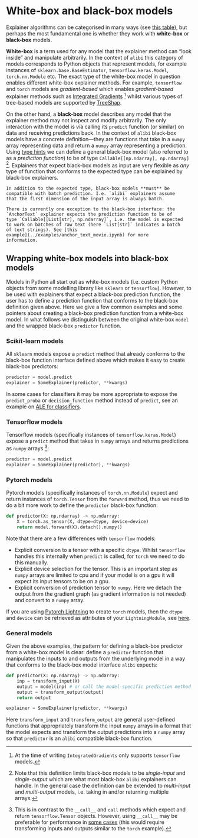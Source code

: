# White-box and black-box models

Explainer algorithms can be categorised in many ways (see [this
table](algorithms.md#model-explanations)), but perhaps the most
fundamental one is whether they work with **white-box** or **black-box**
models.

**White-box** is a term used for any model that the explainer method can
“look inside” and manipulate arbitrarily. In the context of `alibi`
this category of models corresponds to Python objects that represent
models, for example instances of `sklearn.base.BaseEstimator`,
`tensorflow.keras.Model`, `torch.nn.Module` etc. The exact type of
the white-box model in question enables different white-box explainer
methods. For example, `tensorflow` and `torch` models are
*gradient-based* which enables *gradient-based* explainer methods such
as [Integrated Gradients](../methods/IntegratedGradients.ipynb)  [^id4]
whilst various types of tree-based models are supported by
[TreeShap](../methods/TreeSHAP.ipynb).

On the other hand, a **black-box** model describes any model that the
explainer method may not inspect and modify arbitrarily. The only
interaction with the model is via calling its `predict` function (or
similar) on data and receiving predictions back. In the context of
`alibi` black-box models have a concrete definition—they are functions
that take in a `numpy` array representing data and return a `numpy`
array representing a prediction. Using [type
hints](https://docs.python.org/3/library/typing.html) we can define a
general black-box model (also referred to as a *prediction function*) to
be of type `Callable[[np.ndarray], np.ndarray]` [^id5]. Explainers
that expect black-box models as input are very flexible as *any* type of
function that conforms to the expected type can be explained by
black-box explainers.

```{note}
In addition to the expected type, black-box models **must** be
compatible with batch prediction. I.e. `alibi` explainers assume
that the first dimension of the input array is always batch.
```

```{warning}
There is currently one exception to the black-box interface: the
`AnchorText` explainer expects the prediction function to be of
type `Callable[[List[str], np.ndarray]`, i.e. the model is expected
to work on batches of raw text (here `List[str]` indicates a batch
of text strings). See [this
example](../examples/anchor_text_movie.ipynb) for more
information.
```

## Wrapping white-box models into black-box models

Models in Python all start out as white-box models (i.e. custom Python
objects from some modelling library like `sklearn` or `tensorflow`).
However, to be used with explainers that expect a black-box prediction
function, the user has to define a prediction function that conforms to
the black-box definition given above. Here we give a few common examples
and some pointers about creating a black-box prediction function from a
white-box model. In what follows we distinguish between the original
white-box `model` and the wrapped black-box `predictor` function.

### Scikit-learn models

All `sklearn` models expose a `predict` method that already conforms
to the black-box function interface defined above which makes it easy to
create black-box predictors:

```python
predictor = model.predict
explainer = SomeExplainer(predictor, **kwargs)
```

In some cases for classifiers it may be more appropriate to expose the
`predict_proba` or `decision_function` method instead of
`predict`, see an example on [ALE for
classifiers](../examples/ale_classification.ipynb).

### Tensorflow models

Tensorflow models (specifically instances of `tensorflow.keras.Model`)
expose a `predict` method that takes in `numpy` arrays and returns
predictions as `numpy` arrays [^id6]:

```python
predictor = model.predict
explainer = SomeExplainer(predictor), **kwargs)
```

### Pytorch models

Pytorch models (specifically instances of `torch.nn.Module`) expect
and return instances of `torch.Tensor` from the `forward` method,
thus we need to do a bit more work to define the `predictor` black-box
function:

```python
def predictor(X: np.ndarray) -> np.ndarray:
    X = torch.as_tensor(X, dtype=dtype, device=device)
    return model.forward(X).detach().numpy()
```

Note that there are a few differences with `tensorflow` models: 

- Explicit conversion to a tensor with a specific `dtype`. Whilst
`tensorflow` handles this internally when `predict` is called, for
`torch` we need to do this manually. 
- Explicit device selection for the tensor. This is an important step as `numpy` arrays are limited to
cpu and if your model is on a gpu it will expect its input tensors to be
on a gpu. 
- Explicit conversion of prediction tensor to `numpy`. Here
we detach the output from the gradient graph (as gradient information is
not needed) and convert to a `numpy` array.

If you are using [Pytorch Lightning](https://www.pytorchlightning.ai)
to create `torch` models, then the `dtype` and `device` can be
retrieved as attributes of your `LightningModule`, see
[here](https://pytorch-lightning.readthedocs.io/en/latest/common/lightning_module.html).

### General models

Given the above examples, the pattern for defining a black-box predictor
from a white-box model is clear: define a `predictor` function that
manipulates the inputs to and outputs from the underlying model in a way
that conforms to the black-box model interface `alibi` expects:

```python
def predictor(X: np.ndarray) -> np.ndarray:
    inp = transform_input(X)
    output = model(inp) # or call the model-specific prediction method
    output = transform_output(output)
    return output

explainer = SomeExplainer(predictor, **kwargs)
```

Here `transform_input` and `transform_output` are general
user-defined functions that appropriately transform the input `numpy`
arrays in a format that the model expects and transform the output
predictions into a `numpy` array so that `predictor` is an `alibi`
compatible black-box function.

[^id4]: At the time of writing `IntegratedGradients` only supports
    `tensorflow` models.

[^id5]: Note that this definition limits black-box models to be
    *single-input* and *single-output* which are what most black-box
    `alibi` explainers can handle. In the general case the definition
    can be extended to *multi-input* and *multi-output* models,
    i.e. taking in and/or returning multiple arrays.

[^id6]: This is in contrast to the `__call__` and `call` methods which
    expect and return `tensorflow.Tensor` objects. However, using
    `__call__` may be preferable for performance in [some
    cases](https://www.tensorflow.org/api_docs/python/tf/keras/Model#predict)
    (this would require transforming inputs and outputs similar to the
    `torch` example).

